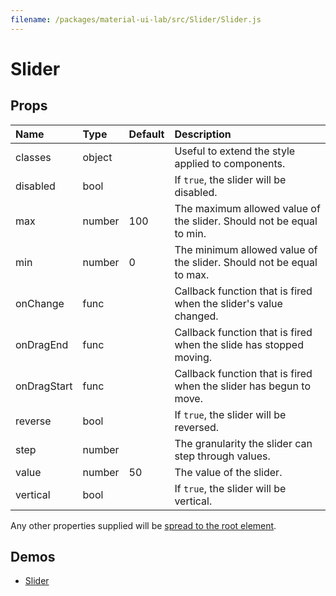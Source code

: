 ```yaml
---
filename: /packages/material-ui-lab/src/Slider/Slider.js
---
```


<!--- This documentation is automatically generated, do not try to edit it. -->

# Slider



## Props

| Name | Type | Default | Description |
|:-----|:-----|:--------|:------------|
| <span class="prop-name">classes</span> | <span class="prop-type">object |  | Useful to extend the style applied to components. |
| <span class="prop-name">disabled</span> | <span class="prop-type">bool |  | If `true`, the slider will be disabled. |
| <span class="prop-name">max</span> | <span class="prop-type">number | <span class="prop-default">100</span> | The maximum allowed value of the slider. Should not be equal to min. |
| <span class="prop-name">min</span> | <span class="prop-type">number | <span class="prop-default">0</span> | The minimum allowed value of the slider. Should not be equal to max. |
| <span class="prop-name">onChange</span> | <span class="prop-type">func |  | Callback function that is fired when the slider's value changed. |
| <span class="prop-name">onDragEnd</span> | <span class="prop-type">func |  | Callback function that is fired when the slide has stopped moving. |
| <span class="prop-name">onDragStart</span> | <span class="prop-type">func |  | Callback function that is fired when the slider has begun to move. |
| <span class="prop-name">reverse</span> | <span class="prop-type">bool |  | If `true`, the slider will be reversed. |
| <span class="prop-name">step</span> | <span class="prop-type">number |  | The granularity the slider can step through values. |
| <span class="prop-name">value</span> | <span class="prop-type">number | <span class="prop-default">50</span> | The value of the slider. |
| <span class="prop-name">vertical</span> | <span class="prop-type">bool |  | If `true`, the slider will be vertical. |

Any other properties supplied will be [spread to the root element](/guides/api#spread).

## Demos

- [Slider](/lab/slider)


